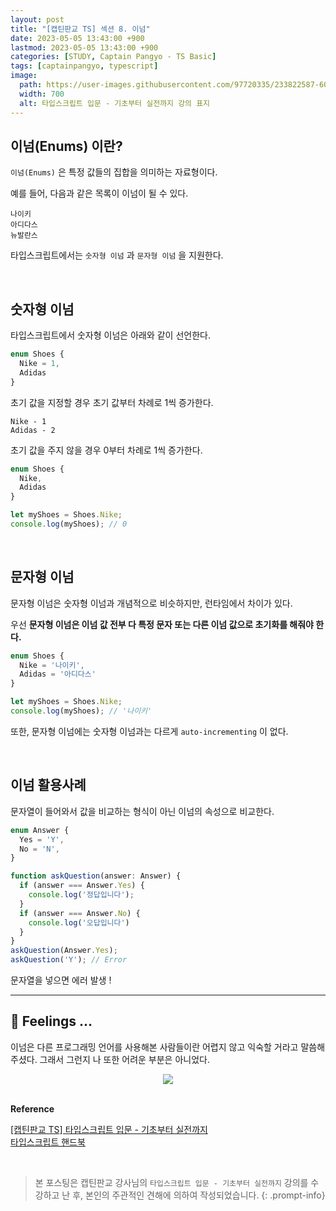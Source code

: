 ```yaml
---
layout: post
title: "[캡틴판교 TS] 섹션 8. 이넘"
date: 2023-05-05 13:43:00 +900
lastmod: 2023-05-05 13:43:00 +900
categories: [STUDY, Captain Pangyo - TS Basic]
tags: [captainpangyo, typescript]
image: 
  path: https://user-images.githubusercontent.com/97720335/233822587-60d294e1-867c-4cc0-b352-26899b803685.png
  width: 700
  alt: 타입스크립트 입문 - 기초부터 실전까지 강의 표지
---
```


## 이넘(Enums) 이란?
`이넘(Enums)` 은 특정 값들의 집합을 의미하는 자료형이다.

예를 들어, 다음과 같은 목록이 이넘이 될 수 있다.
```
나이키
아디다스
뉴발란스
```

타입스크립트에서는 `숫자형 이넘` 과 `문자형 이넘` 을 지원한다.

<br>

## 숫자형 이넘
타입스크립트에서 숫자형 이넘은 아래와 같이 선언한다.

```ts
enum Shoes {
  Nike = 1,
  Adidas
}
```
초기 값을 지정할 경우 초기 값부터 차례로 1씩 증가한다.
```
Nike - 1
Adidas - 2
```

초기 값을 주지 않을 경우 0부터 차례로 1씩 증가한다.
```ts
enum Shoes {
  Nike,
  Adidas
}

let myShoes = Shoes.Nike;
console.log(myShoes); // 0
```

<br>

## 문자형 이넘
문자형 이넘은 숫자형 이넘과 개념적으로 비슷하지만, 런타임에서 차이가 있다.

우선 **문자형 이넘은 이넘 값 전부 다 특정 문자 또는 다른 이넘 값으로 초기화를 해줘야 한다.**

```ts
enum Shoes {
  Nike = '나이키',
  Adidas = '아디다스'
}

let myShoes = Shoes.Nike;
console.log(myShoes); // '나이키'
```

또한, 문자형 이넘에는 숫자형 이넘과는 다르게 `auto-incrementing` 이 없다.

<br>

## 이넘 활용사례

문자열이 들어와서 값을 비교하는 형식이 아닌 이넘의 속성으로 비교한다.

```ts
enum Answer {
  Yes = 'Y',
  No = 'N',
}

function askQuestion(answer: Answer) {
  if (answer === Answer.Yes) {
    console.log('정답입니다');
  }
  if (answer === Answer.No) {
    console.log('오답입니다')
  }
}
askQuestion(Answer.Yes);
askQuestion('Y'); // Error
```

문자열을 넣으면 에러 발생 !

---

## 🧸 Feelings ...
이넘은 다른 프로그래밍 언어를 사용해본 사람들이란 어렵지 않고 익숙할 거라고 말씀해주셨다. 그래서 그런지 나 또한 어려운 부분은 아니었다. 

<div align="center"><img src="https://user-images.githubusercontent.com/97720335/236379010-fbf7d76d-dbff-4a47-bd97-01466bcef6cb.png"></div>

<br>

**Reference**

[[캡틴판교 TS] 타입스크립트 입문 - 기초부터 실전까지](https://www.inflearn.com/course/%ED%83%80%EC%9E%85%EC%8A%A4%ED%81%AC%EB%A6%BD%ED%8A%B8-%EC%9E%85%EB%AC%B8) <br>
[타입스크립트 핸드북](https://joshua1988.github.io/ts/)

<br>

> 본 포스팅은 캡틴판교 강사님의 `타입스크립트 입문 - 기초부터 실전까지` 강의를 수강하고 난 후, 본인의 주관적인 견해에 의하여 작성되었습니다.
{: .prompt-info}